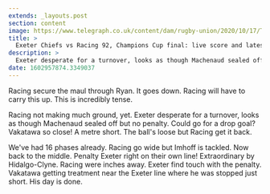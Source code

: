 ```yaml
--- 
extends: _layouts.post 
section: content 
image: https://www.telegraph.co.uk/content/dam/rugby-union/2020/10/17/TELEMMGLPICT000242177637_trans_NvBQzQNjv4BqRP1TcW8fhAscsM277V1dJfDm3ZBx3ZCO864tI0U5Jdw.jpeg?impolicy=logo-overlay 
title: > 
  Exeter Chiefs vs Racing 92, Champions Cup final: live score and latest updates 
description: > 
  Exeter desperate for a turnover, looks as though Machenaud sealed off but no penalty.Racing go wide but Imhoff is tackled.Penalty Exeter right on their own line!Exeter find touch with the penalty.Vakatawa getting treatment near the Exeter line where he was stopped just short. 
date: 1602957874.3349037 
--- 
```

Racing secure the maul through Ryan. It goes down. Racing will have to carry this up. This is incredibly tense.

Racing not making much ground, yet. Exeter desperate for a turnover, looks as though Machenaud sealed off but no penalty. Could go for a drop goal? Vakatawa so close! A metre short. The ball's loose but Racing get it back.

We've had 16 phases already. Racing go wide but Imhoff is tackled. Now back to the middle. Penalty Exeter right on their own line! Extraordinary by Hidalgo-Clyne. Racing were inches away. Exeter find touch with the penalty. Vakatawa getting treatment near the Exeter line where he was stopped just short. His day is done.